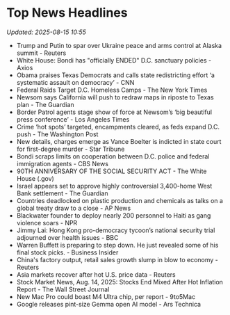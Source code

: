 # Top News Headlines

_Updated: 2025-08-15 10:55_

- Trump and Putin to spar over Ukraine peace and arms control at Alaska summit - Reuters
- White House: Bondi has "officially ENDED" D.C. sanctuary policies - Axios
- Obama praises Texas Democrats and calls state redistricting effort ‘a systematic assault on democracy’ - CNN
- Federal Raids Target D.C. Homeless Camps - The New York Times
- Newsom says California will push to redraw maps in riposte to Texas plan - The Guardian
- Border Patrol agents stage show of force at Newsom’s ‘big beautiful press conference’ - Los Angeles Times
- Crime ‘hot spots’ targeted, encampments cleared, as feds expand D.C. push - The Washington Post
- New details, charges emerge as Vance Boelter is indicted in state court for first-degree murder - Star Tribune
- Bondi scraps limits on cooperation between D.C. police and federal immigration agents - CBS News
- 90TH ANNIVERSARY OF THE SOCIAL SECURITY ACT - The White House (.gov)
- Israel appears set to approve highly controversial 3,400-home West Bank settlement - The Guardian
- Countries deadlocked on plastic production and chemicals as talks on a global treaty draw to a close - AP News
- Blackwater founder to deploy nearly 200 personnel to Haiti as gang violence soars - NPR
- Jimmy Lai: Hong Kong pro-democracy tycoon’s national security trial adjourned over health issues - BBC
- Warren Buffett is preparing to step down. He just revealed some of his final stock picks. - Business Insider
- China's factory output, retail sales growth slump in blow to economy - Reuters
- Asia markets recover after hot U.S. price data - Reuters
- Stock Market News, Aug. 14, 2025: Stocks End Mixed After Hot Inflation Report - The Wall Street Journal
- New Mac Pro could boast M4 Ultra chip, per report - 9to5Mac
- Google releases pint-size Gemma open AI model - Ars Technica